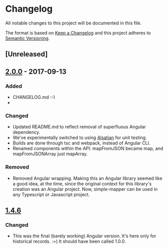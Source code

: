 # Changelog
All notable changes to this project will be documented in this file.

The format is based on [Keep a Changelog](http://keepachangelog.com/en/1.0.0/)
and this project adheres to [Semantic Versioning](http://semver.org/spec/v2.0.0.html).

## [Unreleased]

## [2.0.0] - 2017-09-13
### Added
- CHANGELOG.md :-)
- 

### Changed
- Updated README.md to reflect removal of superfluous Angular dependency.
- We've experimentally switched to using [Alsatian] for unit testing.
- Builds are done through tsc and webpack, instead of Angular CLI.
- Renamed components within the API: mapFromJSON became map, and mapFromJSONArray just
  mapArray.

### Removed
- Removed Angular wrapping. Making this an Angular library seemed like a good idea,
  at the time, since the original context for this library's creation was an Angular
  project. Now, simple-mapper can be used in any Typescript or Javascript project.

## [1.4.6]
### Changed
- This was the final (barely working) Angular version. It's here only for
  historical records. :=) It should have been called 1.0.0.

[Alsatian]: https://github.com/alsatian-test/alsatian
[2.0.0]: https://github.com/cdibbs/simple-mapper/compare/1.4.6...2.0.0
[1.4.6]: https://github.com/cdibbs/simple-mapper/compare/1.0.0...1.4.6